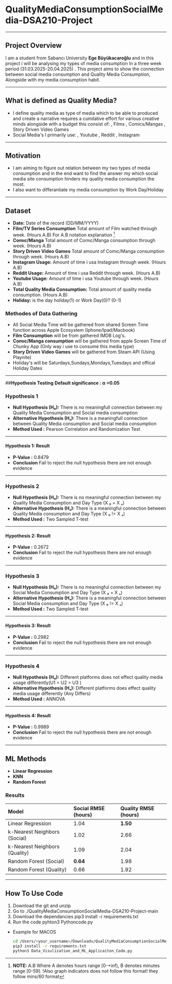 # QualityMediaConsumptionSocialMedia-DSA210-Project
-----------------------------------------

## **Project Overview**
I am a student from Sabancı University **Ege Büyükacaroğlu** and in this project i will be analysing my types of media consumption In a three week period (31.03.2025-20.04.2025) . This project aims to show the connection between social media consumption and Quality Media Consumption, Alongside with my media consumption habit.

---
## **What is defined as Quality Media?**
 - I define quality media as type of media which to be able to produced and create a narrative requires a cumilative effort for various creative minds alongside with a budget this consist of:
   , Films
   , Comics/Mangas
   , Story Driven Video Games
- Social Media's I primarily use:
  , Youtube
  , Reddit
  , Instagram

---
## **Motivation**
   - I am aiming to figure out relation between my two types of media consumption and in the end want to find the answer my which social media site consumption hinders my quality media consumption the most.
   - I also want to differantiate my media consumption by Work Day/Holiday
---

## **Dataset**
- **Date:** Date of the record (DD/MM/YYYY)
- **Film/TV Series Consumption** Total amount of Film watched through week. (Hours A.B) For A.B notation explanation [^NOTE]
- **Comıc/Manga** Total amount of Comıc/Manga consumption through week. (Hours A.B)
- **Story Driven Video Games** Total amount of Comıc/Manga consumption through week. (Hours A.B)
- **Instagram Usage:** Amount of time i usa Instagram through week. (Hours A.B)
- **Reddit Usage:** Amount of time i usa Reddit through week. (Hours A.B)
- **Youtube Usage:** Amount of time i usa Youtube through week. (Hours A.B)
- **Total Quality Media Consumption:** Total amount of quality media consumption. (Hours A.B)
- **Holiday:** is the day holiday(1) or Work Day(0)? (0-1)
  [^NOTE]: **NOTE:** A.B Where A denotes hours range [0-+inf), B denotes minutes range [0-59]. !Also graph indicators does not follow this format! they follow mins/60 format
### **Methodes of Data Gathering**
 - All Social Media Time will be gathered from shared Screen Time function across Apple Ecosystem (Iphone/Ipad/Macbook)
 - **Film Consumption** will be from gathered IMDB Log's.
 - **Comıc/Manga consumption** will be gathered from apple Screen Time of Chunky App (Only way i use to consume this media type)
 - **Story Driven Video Games** will be gathered from Steam API (Using Playnite)
 - Holiday's will be Saturdays,Sundays,Mondays,Tuesdays and offical Holiday Dates
 ---
 ##**Hypothesis Testing**
 **Default significance : α =0.05** 
 ### **Hypothesis 1**
 - **Null Hypothesis (H₀):** There is no meaningfull connection between my Quality Media Consumption and Social media consumption
 - **Alternative Hypothesis (Hₐ):** There is a meaningfull connection between Quality Media consumption and Social media consumption
 - **Method Used :** Pearson Correlation and Randomization Test
 ---
 #### **Hypothesis 1: Result**
 - **P-Value :** 0.8479
 - **Conclusion** Fail to reject the null hypothesis  there are not enough evidence
 ---
 ### **Hypothesis 2**
 - **Null Hypothesis (H₀):** There is no meaningful connection between my Quality Media Consumption and Day Type (X ₀ = X ₐ)
 - **Alternative Hypothesis (Hₐ):** There is a meaningful connection between Quality Media consumption and Day Type (X ₀ != X ₐ)
 - **Method Used :** Two Sampled T-test
 ---
 #### **Hypothesis 2: Result**
 - **P-Value :** 0.2672
 - **Conclusion** Fail to reject the null hypothesis  there are not enough evidence
 ---
 ### **Hypothesis 3**
 - **Null Hypothesis (H₀):** There is no meaningful connection between my Social Media Consumption and Day Type (X ₀ = X ₐ)
 - **Alternative Hypothesis (Hₐ):** There is a meaningful connection between Social Media consumption and Day Type (X ₀ != X ₐ)
 - **Method Used :** Two Sampled T-test
---
#### **Hypothesis 3: Result**
 - **P-Value :** 0.2982
 - **Conclusion** Fail to reject the null hypothesis  there are not enough evidence
---
 ### **Hypothesis 4**
 - **Null Hypothesis (H₀):** Different platforms does not effect quality media usage differently(U1 = U2 = U3 )
 - **Alternative Hypothesis (Hₐ):** Different platforms does  effect quality media usage differently (Any Differs) 
 - **Method Used :** ANNOVA
---
#### **Hypothesis 4: Result**
 - **P-Value :** 0.9989
 - **Conclusion** Fail to reject the null hypothesis  there are not enough evidence
 ---
 ## **ML Methods**
 - **Linear Regression**
 - **KNN**
 - **Random Forest**
### **Results**
  | Model                       | Social RMSE (hours) | Quality RMSE (hours) |
| :-------------------------- | :------------------ | :------------------- |
| Linear Regression           | 1.04                | **1.50**             |
| k-Nearest Neighbors (Social)| 1.02                | 2.66                 |
| k-Nearest Neighbors (Quality)| 1.09               | 2.04                 |
| Random Forest (Social)      | **0.64**            | 1.98                 |
| Random Forest (Quality)     | 0.66                | 1.92                 |

 ---
 ## **How To Use Code**
 1. Download the git and unzip
 2. Go to ./QualityMediaConsumptionSocialMedia-DSA210-Project-main
 3. Download the dependancies  pip3 install -r requirements.txt       
 4. Run the code pyhton3 Pythoncode.py
 - Example for MACOS
   ```zsh
   cd /Users/<your_username>/Downloads/QualityMediaConsumptionSocialMedia-DSA210-Project-main
   pip3 install -r requirements.txt       
   python3 Data_Visulization_and_ML_Applicaiton_Code.py
   ```
 
 

  
  

